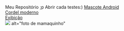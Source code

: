Meu Repositório ;p
Abrir cada testes:)
<a href="https://euleoaraujo.github.io/html-css/exercicios/desafiocap16/android">Mascote Android </a>
<br>
<a href="https://euleoaraujo.github.io/html-css/exercicios/desafio012/cordel">Cordel moderno </a>
<br>
<a href="https://euleoaraujo.github.io/html-css/exercicios/leo/inde">Exibição </a>
<br>
 <img src="https://static.ndmais.com.br/2021/02/antonio-macaco-prego-bc-6-691x800.jpg"> alt="foto de mamaquinho"
